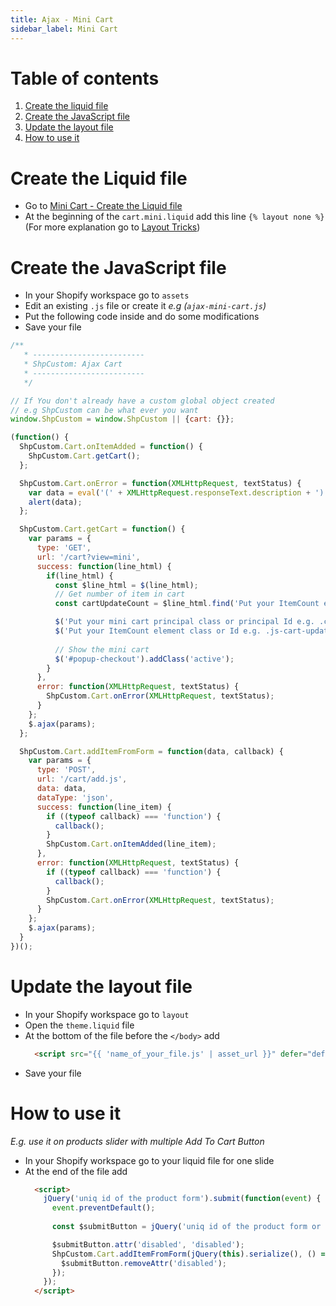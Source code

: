 ```yaml
---
title: Ajax - Mini Cart
sidebar_label: Mini Cart
---
```


# Table of contents
1. [Create the liquid file](#create-the-liquid-file)
2. [Create the JavaScript file](#create-the-javascript-file)
3. [Update the layout file](#update-the-layout-file)
4. [How to use it](#how-to-use-it)

# Create the Liquid file

* Go to [Mini Cart - Create the Liquid file](/docs/dev/cart-mini_cart#create-the-liquid-file)
* At the beginning of the `cart.mini.liquid` add this line ``{% layout none %}`` (For more explanation go to [Layout Tricks](/docs/dev/layout-tricks))

# Create the JavaScript file

* In your Shopify workspace go to `assets`
* Edit an existing `.js` file or create it *e.g (`ajax-mini-cart.js`)*
* Put the following code inside and do some modifications
* Save your file

```javascript
/**
   * -------------------------
   * ShpCustom: Ajax Cart
   * -------------------------
   */

// If You don't already have a custom global object created
// e.g ShpCustom can be what ever you want
window.ShpCustom = window.ShpCustom || {cart: {}};

(function() {
  ShpCustom.Cart.onItemAdded = function() {
    ShpCustom.Cart.getCart();
  };

  ShpCustom.Cart.onError = function(XMLHttpRequest, textStatus) {
    var data = eval('(' + XMLHttpRequest.responseText.description + ')');
    alert(data);
  };

  ShpCustom.Cart.getCart = function() { 
    var params = {
      type: 'GET',
      url: '/cart?view=mini',
      success: function(line_html) {
        if(line_html) {
          const $line_html = $(line_html);
          // Get number of item in cart 
          const cartUpdateCount = $line_html.find('Put your ItemCount element class or Id e.g. .js-cart-update-count').text();

          $('Put your mini cart principal class or principal Id e.g. .cp-quick_cart').find('.product-items').replaceWith($line_html);
          $('Put your ItemCount element class or Id e.g. .js-cart-update-count').text(cartUpdateCount);
          
          // Show the mini cart
          $('#popup-checkout').addClass('active');
        }
      },
      error: function(XMLHttpRequest, textStatus) {
        ShpCustom.Cart.onError(XMLHttpRequest, textStatus);
      }
    };
    $.ajax(params);
  };

  ShpCustom.Cart.addItemFromForm = function(data, callback) {
    var params = {
      type: 'POST',
      url: '/cart/add.js',
      data: data,
      dataType: 'json',
      success: function(line_item) { 
        if ((typeof callback) === 'function') {
          callback();
        }
        ShpCustom.Cart.onItemAdded(line_item);
      },
      error: function(XMLHttpRequest, textStatus) {
        if ((typeof callback) === 'function') {
          callback();
        }
        ShpCustom.Cart.onError(XMLHttpRequest, textStatus);
      }
    };
    $.ajax(params);
  }
})();
```

# Update the layout file

* In your Shopify workspace go to `layout`
* Open the `theme.liquid` file
* At the bottom of the file before the `</body>` add 
  ```html 
    <script src="{{ 'name_of_your_file.js' | asset_url }}" defer="defer"></script>
  ```
* Save your file

# How to use it
*E.g. use it on products slider with multiple Add To Cart Button*

* In your Shopify workspace go to your liquid file for one slide
* At the end of the file add
  ```html 
    <script>
      jQuery('uniq id of the product form').submit(function(event) {
        event.preventDefault();
        
        const $submitButton = jQuery('uniq id of the product form or just this').find('Your add to cart button class e.g. .js-add-to-cart');

        $submitButton.attr('disabled', 'disabled');
        ShpCustom.Cart.addItemFromForm(jQuery(this).serialize(), () => {
          $submitButton.removeAttr('disabled');
        });
      });
    </script>
  ```